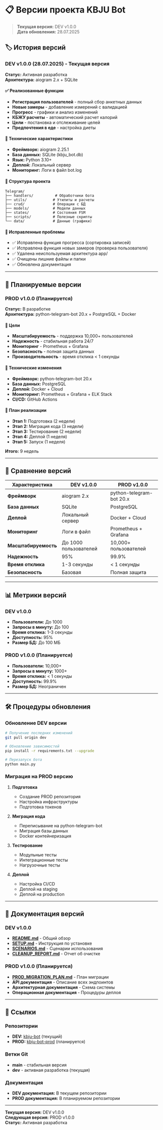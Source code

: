 # 📋 Версии проекта KBJU Bot

> **Текущая версия:** DEV v1.0.0  
> **Дата обновления:** 28.07.2025

## 🏷️ История версий

### DEV v1.0.0 (28.07.2025) - Текущая версия
**Статус:** Активная разработка  
**Архитектура:** aiogram 2.x + SQLite

#### ✅ Реализованные функции
- **Регистрация пользователей** - полный сбор анкетных данных
- **Новые замеры** - добавление измерений с валидацией
- **Прогресс** - графики и анализ изменений
- **КБЖУ расчеты** - автоматический расчет калорий
- **Цели** - постановка и отслеживание целей
- **Предпочтения в еде** - настройка диеты

#### 🔧 Технические характеристики
- **Фреймворк:** aiogram 2.25.1
- **База данных:** SQLite (kbju_bot.db)
- **Язык:** Python 3.10+
- **Деплой:** Локальный сервер
- **Мониторинг:** Логи в файл bot.log

#### 📁 Структура проекта
```
Telegram/
├── handlers/          # Обработчики бота
├── utils/            # Утилиты и расчеты
├── crud/             # Операции с БД
├── models/           # Модели данных
├── states/           # Состояния FSM
├── scripts/          # Полезные скрипты
└── data/             # Данные (графики)
```

#### 🐛 Исправленные проблемы
- ✅ Исправлена функция прогресса (сортировка записей)
- ✅ Исправлена функция новых замеров (проверка пользователя)
- ✅ Удалена неиспользуемая архитектура app/
- ✅ Очищены лишние файлы и папки
- ✅ Обновлена документация

---

## 🚀 Планируемые версии

### PROD v1.0.0 (Планируется)
**Статус:** В разработке  
**Архитектура:** python-telegram-bot 20.x + PostgreSQL + Docker

#### 🎯 Цели
- **Масштабируемость** - поддержка 10,000+ пользователей
- **Надежность** - стабильная работа 24/7
- **Мониторинг** - Prometheus + Grafana
- **Безопасность** - полная защита данных
- **Производительность** - время отклика < 1 секунды

#### 🔧 Технические изменения
- **Фреймворк:** python-telegram-bot 20.x
- **База данных:** PostgreSQL
- **Деплой:** Docker + Cloud
- **Мониторинг:** Prometheus + Grafana + ELK Stack
- **CI/CD:** GitHub Actions

#### 📅 План реализации
- **Этап 1:** Подготовка (2 недели)
- **Этап 2:** Миграция кода (3 недели)
- **Этап 3:** Тестирование (2 недели)
- **Этап 4:** Деплой (1 неделя)
- **Этап 5:** Запуск (1 неделя)

**Итого:** 9 недель

---

## 🔄 Сравнение версий

| Характеристика | DEV v1.0.0 | PROD v1.0.0 |
|----------------|-------------|--------------|
| **Фреймворк** | aiogram 2.x | python-telegram-bot 20.x |
| **База данных** | SQLite | PostgreSQL |
| **Деплой** | Локальный сервер | Docker + Cloud |
| **Мониторинг** | Логи в файл | Prometheus + Grafana |
| **Масштабируемость** | До 1000 пользователей | 10,000+ пользователей |
| **Надежность** | 95% | 99.9% |
| **Время отклика** | 1-3 секунды | < 1 секунды |
| **Безопасность** | Базовая | Полная защита |

---

## 📊 Метрики версий

### DEV v1.0.0
- **Пользователи:** До 1000
- **Запросы в минуту:** До 100
- **Время отклика:** 1-3 секунды
- **Доступность:** 95%
- **Размер БД:** До 100 МБ

### PROD v1.0.0 (Планируется)
- **Пользователи:** 10,000+
- **Запросы в минуту:** 1000+
- **Время отклика:** < 1 секунды
- **Доступность:** 99.9%
- **Размер БД:** Неограничен

---

## 🛠️ Процедуры обновления

### Обновление DEV версии
```bash
# Получение последних изменений
git pull origin dev

# Обновление зависимостей
pip install -r requirements.txt --upgrade

# Перезапуск бота
python main.py
```

### Миграция на PROD версию
1. **Подготовка**
   - Создание PROD репозитория
   - Настройка инфраструктуры
   - Подготовка токенов

2. **Миграция кода**
   - Переписывание на python-telegram-bot
   - Миграция базы данных
   - Docker контейнеризация

3. **Тестирование**
   - Модульные тесты
   - Интеграционные тесты
   - Нагрузочные тесты

4. **Деплой**
   - Настройка CI/CD
   - Деплой на staging
   - Деплой на production

---

## 📝 Документация версий

### DEV v1.0.0
- **[README.md](README.md)** - Общий обзор
- **[SETUP.md](SETUP.md)** - Инструкция по установке
- **[SCENARIOS.md](SCENARIOS.md)** - Сценарии использования
- **[CLEANUP_REPORT.md](CLEANUP_REPORT.md)** - Отчет об очистке

### PROD v1.0.0 (Планируется)
- **[PROD_MIGRATION_PLAN.md](PROD_MIGRATION_PLAN.md)** - План миграции
- **API документация** - Описание всех эндпоинтов
- **Архитектурная документация** - Схема системы
- **Операционная документация** - Процедуры деплоя

---

## 🔗 Ссылки

### Репозитории
- **DEV:** [kbju-bot](https://github.com/goferrobert/kbju-bot) (текущий)
- **PROD:** [kbju-bot-prod](https://github.com/goferrobert/kbju-bot-prod) (планируется)

### Ветки Git
- **main** - стабильная версия
- **dev** - активная разработка (текущая)

### Документация
- **DEV документация:** В текущем репозитории
- **PROD документация:** В планируемом репозитории

---

**Текущая версия:** DEV v1.0.0  
**Следующая версия:** PROD v1.0.0  
**Статус:** Активная разработка 